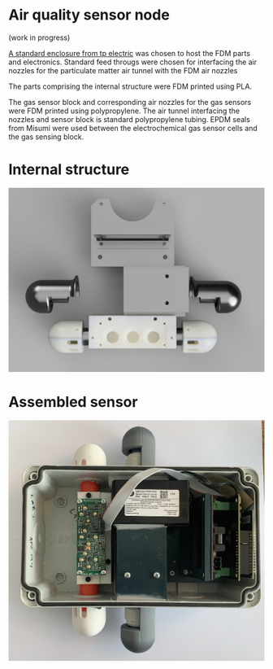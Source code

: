 # Air quality sensor node

(work in progress)

[A standard enclosure from tp electric](http://www.tpelectric.com.tr/products/industrial-products/thermoplastic-enclosures/halogen-free-nonflammable-range-press-lid-screw-lid/130x220x95-screw-lid-hf-fr) was chosen to host the FDM parts and electronics. Standard feed througs were chosen for interfacing the air nozzles for the particulate matter air tunnel with the FDM air nozzles

The parts comprising the internal structure were FDM printed using PLA.

The gas sensor block and corresponding air nozzles for the gas sensors were FDM printed using polypropylene. The air tunnel interfacing the nozzles and sensor block is standard polypropylene tubing. EPDM seals from Misumi were used between the electrochemical gas sensor cells and the gas sensing block.

# Internal structure 

![node1](https://github.com/lab5e/air-quality-sensor-node/blob/master/images/assembly_render.png)

# Assembled sensor

![node1](https://github.com/lab5e/air-quality-sensor-node/blob/master/images/enclosure.jpg)









